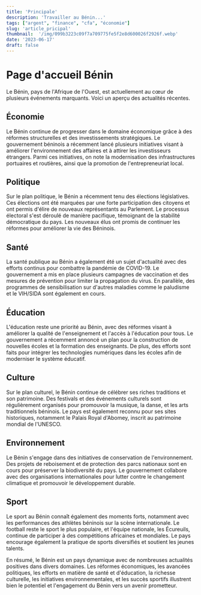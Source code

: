 ```yaml
---
title: 'Principale'
description: 'Travailler au Bénin...'
tags: ["argent", "finance", "cfa", "économie"]
slug: 'article_pricipal'
thumbnail:  '/img/099b3223c09f7a709775fe5f2e8d600026f2926f.webp'
date: '2023-06-17'
draft: false
---
```


# Page d'accueil Bénin


Le Bénin, pays de l'Afrique de l'Ouest, est actuellement au cœur de plusieurs événements marquants. Voici un aperçu des actualités récentes.

## Économie

Le Bénin continue de progresser dans le domaine économique grâce à des réformes structurelles et des investissements stratégiques. Le gouvernement béninois a récemment lancé plusieurs initiatives visant à améliorer l'environnement des affaires et à attirer les investisseurs étrangers. Parmi ces initiatives, on note la modernisation des infrastructures portuaires et routières, ainsi que la promotion de l'entrepreneuriat local.

## Politique

Sur le plan politique, le Bénin a récemment tenu des élections législatives. Ces élections ont été marquées par une forte participation des citoyens et ont permis d'élire de nouveaux représentants au Parlement. Le processus électoral s'est déroulé de manière pacifique, témoignant de la stabilité démocratique du pays. Les nouveaux élus ont promis de continuer les réformes pour améliorer la vie des Béninois.

## Santé

La santé publique au Bénin a également été un sujet d'actualité avec des efforts continus pour combattre la pandémie de COVID-19. Le gouvernement a mis en place plusieurs campagnes de vaccination et des mesures de prévention pour limiter la propagation du virus. En parallèle, des programmes de sensibilisation sur d'autres maladies comme le paludisme et le VIH/SIDA sont également en cours.

## Éducation

L'éducation reste une priorité au Bénin, avec des réformes visant à améliorer la qualité de l'enseignement et l'accès à l'éducation pour tous. Le gouvernement a récemment annoncé un plan pour la construction de nouvelles écoles et la formation des enseignants. De plus, des efforts sont faits pour intégrer les technologies numériques dans les écoles afin de moderniser le système éducatif.

## Culture

Sur le plan culturel, le Bénin continue de célébrer ses riches traditions et son patrimoine. Des festivals et des événements culturels sont régulièrement organisés pour promouvoir la musique, la danse, et les arts traditionnels béninois. Le pays est également reconnu pour ses sites historiques, notamment le Palais Royal d'Abomey, inscrit au patrimoine mondial de l'UNESCO.

## Environnement

Le Bénin s'engage dans des initiatives de conservation de l'environnement. Des projets de reboisement et de protection des parcs nationaux sont en cours pour préserver la biodiversité du pays. Le gouvernement collabore avec des organisations internationales pour lutter contre le changement climatique et promouvoir le développement durable.

## Sport

Le sport au Bénin connaît également des moments forts, notamment avec les performances des athlètes béninois sur la scène internationale. Le football reste le sport le plus populaire, et l'équipe nationale, les Écureuils, continue de participer à des compétitions africaines et mondiales. Le pays encourage également la pratique de sports diversifiés et soutient les jeunes talents.

En résumé, le Bénin est un pays dynamique avec de nombreuses actualités positives dans divers domaines. Les réformes économiques, les avancées politiques, les efforts en matière de santé et d'éducation, la richesse culturelle, les initiatives environnementales, et les succès sportifs illustrent bien le potentiel et l'engagement du Bénin vers un avenir prometteur.


<principalBenin/>